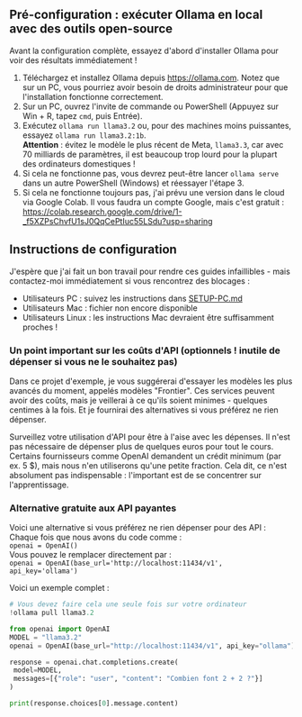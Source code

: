 ## Pré-configuration : exécuter Ollama en local avec des outils open-source

Avant la configuration complète, essayez d'abord d'installer Ollama pour voir des résultats immédiatement !

1. Téléchargez et installez Ollama depuis https://ollama.com. Notez que sur un PC, vous pourriez avoir besoin de droits administrateur pour que l'installation fonctionne correctement.
2. Sur un PC, ouvrez l'invite de commande ou PowerShell (Appuyez sur Win + R, tapez `cmd`, puis Entrée).
3. Exécutez `ollama run llama3.2` ou, pour des machines moins puissantes, essayez `ollama run llama3.2:1b`.  
   **Attention** : évitez le modèle le plus récent de Meta, `llama3.3`, car avec 70 milliards de paramètres, il est beaucoup trop lourd pour la plupart des ordinateurs domestiques !
4. Si cela ne fonctionne pas, vous devrez peut-être lancer `ollama serve` dans un autre PowerShell (Windows) et réessayer l'étape 3.
5. Si cela ne fonctionne toujours pas, j'ai prévu une version dans le cloud via Google Colab. Il vous faudra un compte Google, mais c'est gratuit :  
   https://colab.research.google.com/drive/1-_f5XZPsChvfU1sJ0QqCePtIuc55LSdu?usp=sharing

## Instructions de configuration

J'espère que j'ai fait un bon travail pour rendre ces guides infaillibles - mais contactez-moi immédiatement si vous rencontrez des blocages :

- Utilisateurs PC : suivez les instructions dans [SETUP-PC.md](SETUP-PC.md)
- Utilisateurs Mac : fichier non encore disponible
- Utilisateurs Linux : les instructions Mac devraient être suffisamment proches !

### Un point important sur les coûts d'API (optionnels ! inutile de dépenser si vous ne le souhaitez pas)

Dans ce projet d'exemple, je vous suggérerai d'essayer les modèles les plus avancés du moment, appelés modèles "Frontier". Ces services peuvent avoir des coûts, mais je veillerai à ce qu'ils soient minimes - quelques centimes à la fois. Et je fournirai des alternatives si vous préférez ne rien dépenser.

Surveillez votre utilisation d'API pour être à l'aise avec les dépenses. Il n'est pas nécessaire de dépenser plus de quelques euros pour tout le cours. Certains fournisseurs comme OpenAI demandent un crédit minimum (par ex. 5 $), mais nous n'en utiliserons qu'une petite fraction. Cela dit, ce n'est absolument pas indispensable : l'important est de se concentrer sur l'apprentissage.

### Alternative gratuite aux API payantes

Voici une alternative si vous préférez ne rien dépenser pour des API :  
Chaque fois que nous avons du code comme :  
`openai = OpenAI()`  
Vous pouvez le remplacer directement par :  
`openai = OpenAI(base_url='http://localhost:11434/v1', api_key='ollama')`

Voici un exemple complet :

```python
# Vous devez faire cela une seule fois sur votre ordinateur
!ollama pull llama3.2

from openai import OpenAI
MODEL = "llama3.2"
openai = OpenAI(base_url="http://localhost:11434/v1", api_key="ollama")

response = openai.chat.completions.create(
 model=MODEL,
 messages=[{"role": "user", "content": "Combien font 2 + 2 ?"}]
)

print(response.choices[0].message.content)